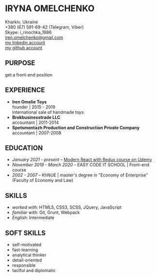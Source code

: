 # IRYNA OMELCHENKO
Kharkiv, Ukraine  
+380 (67) 591-69-42 (Telegram, Viber)  
Skype: i_rinochka_1986  
[iren.omelchenko@gmail.com](mailto:iren.omelchenko@gmail.com)  
[my linkedin account](https://www.linkedin.com/in/irynaomelchenko/)  
[my github account](https://www.github.com/irynaomelchenko)  

## PURPOSE
get a front-end position  

## EXPERIENCE
* **Iren Omelie Toys**  
founder | 2015 - 2019  
international sale of handmade toys  
* **Brokbusinesstrade LLC**  
accountant | 2011-2014  
* **Spetsmontazh Production and Construction Private Company**  
accountant | 2007-2008  

## EDUCATION
* *January 2021 - present* – [Modern React with Redux course on Udemy](https://www.udemy.com/course/react-redux/)
* *November 2019 - March 2020* – EASY CODE IT SCHOOL | Front-end course
* *2002 - 2007* – KhNUE | master's degree in "Economy of Enterprise" (Faculty of Economy and Law)

## SKILLS
* *worked with*: HTML5, CSS3, SCSS, JQuery, JavaScript
* *familiar with*: Git, Grunt, Webpack
* *English*: Intermediate

## SOFT SKILLS
* self-motivated
* fast-learning
* analytical thinker
* detail-oriented
* responsible
* tactful and diplomatic
